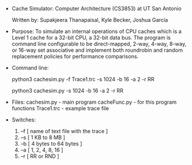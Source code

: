 - Cache Simulator: Computer Architecture (CS3853) at UT San Antonio

   Written by: Supakjeera Thanapaisal, Kyle Becker, Joshua Garcia

- Purpose:
   To simulate an internal operations of CPU caches which is a Level 1 cache for a 32-bit CPU, a 32-bit data bus.
   The program is command line configurable to be direct-mapped, 2-way, 4-way, 8-way, or 16-way set associative 
   and implement both roundrobin and random replacement policies for performance comparisons.

- Command line:

	python3 cachesim.py -f Trace1.trc -s 1024 -b 16 -a 2 -r RR

	python3 cachesim.py -s 1024 -b 16 -a 2 -r RR

- Files:
   cachesim.py - main program
   cacheFunc.py - for this program functions
   Trace1.trc - example trace file
- Switches:
  1. –f <trace file name> [ name of text file with the trace ] 
  2. –s <cache size in KB> [ 1 KB to 8 MB ] 
  3. –b <block size>  [ 4 bytes to 64 bytes ] 
  4. –a <associativity>   [ 1, 2, 4, 8, 16 ] 
  5. –r <replacement policy> [ RR or RND ]
